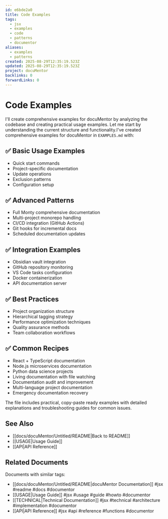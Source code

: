 ```yaml
---
id: e6bde2a0
title: Code Examples
tags:
  - jsx
  - examples
  - code
  - patterns
  - documentor
aliases:
  - examples
  - patterns
created: 2025-08-29T12:35:19.523Z
updated: 2025-08-29T12:35:19.523Z
project: docuMentor
backlinks: 0
forwardLinks: 0
---
```


# Code Examples

I'll create comprehensive examples for docuMentor by analyzing the codebase and creating practical usage examples. Let me start by understanding the current structure and functionality.I've created comprehensive examples for docuMentor in `EXAMPLES.md` with:

## ✅ Basic Usage Examples
- Quick start commands
- Project-specific documentation
- Update operations
- Exclusion patterns
- Configuration setup

## ✅ Advanced Patterns
- Full Monty comprehensive documentation
- Multi-project monorepo handling
- CI/CD integration (GitHub Actions)
- Git hooks for incremental docs
- Scheduled documentation updates

## ✅ Integration Examples
- Obsidian vault integration
- GitHub repository monitoring
- VS Code tasks configuration
- Docker containerization
- API documentation server

## ✅ Best Practices
- Project organization structure
- Hierarchical tagging strategy
- Performance optimization techniques
- Quality assurance methods
- Team collaboration workflows

## ✅ Common Recipes
- React + TypeScript documentation
- Node.js microservices documentation
- Python data science projects
- Living documentation with file watching
- Documentation audit and improvement
- Multi-language project documentation
- Emergency documentation recovery

The file includes practical, copy-paste ready examples with detailed explanations and troubleshooting guides for common issues.

## See Also

- [[docs/docuMentor/Untitled/README|Back to README]]
- [[USAGE|Usage Guide]]
- [[API|API Reference]]


## Related Documents

Documents with similar tags:

- [[docs/docuMentor/Untitled/README|docuMentor Documentation]] #jsx #readme #docs #documentor
- [[USAGE|Usage Guide]] #jsx #usage #guide #howto #documentor
- [[TECHNICAL|Technical Documentation]] #jsx #technical #architecture #implementation #documentor
- [[API|API Reference]] #jsx #api #reference #functions #documentor


